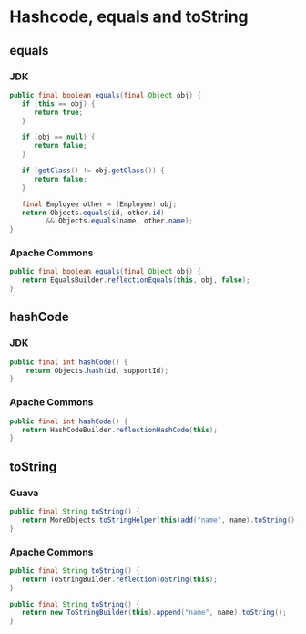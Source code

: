 # Hashcode, equals and toString

## equals

### JDK

```java
public final boolean equals(final Object obj) {
   if (this == obj) {
      return true;
   }

   if (obj == null) {
      return false;
   }

   if (getClass() != obj.getClass()) {
      return false;
   }

   final Employee other = (Employee) obj;
   return Objects.equals(id, other.id)
         && Objects.equals(name, other.name);
}
```

### Apache Commons

```java
public final boolean equals(final Object obj) {
   return EqualsBuilder.reflectionEquals(this, obj, false);
}
```

## hashCode

### JDK

```java
public final int hashCode() {
    return Objects.hash(id, supportId);
}
```

### Apache Commons

```java
public final int hashCode() {
   return HashCodeBuilder.reflectionHashCode(this);
}
```

## toString

### Guava

```java
public final String toString() {
   return MoreObjects.toStringHelper(this)add("name", name).toString();
}
```

### Apache Commons

```java
public final String toString() {
   return ToStringBuilder.reflectionToString(this);
}
```

```java
public final String toString() {
   return new ToStringBuilder(this).append("name", name).toString();
}
```
